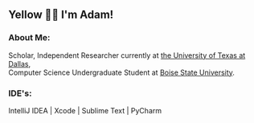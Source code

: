 ## Yellow 👋🏾 I'm Adam!
### About Me:<br>
Scholar, Independent Researcher currently at [the University of Texas at Dallas](https://www.utdallas.edu),
<br>
Computer Science Undergraduate Student at [Boise State University](https://www.boisestate.edu).

### IDE's:<br>
IntelliJ IDEA | Xcode | Sublime Text | PyCharm

